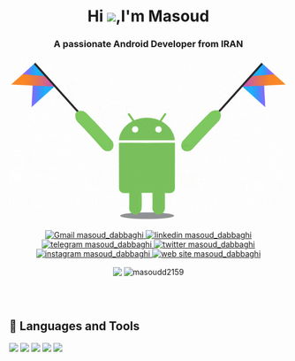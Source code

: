 <h1 align="center">Hi <img src="https://media.giphy.com/media/hvRJCLFzcasrR4ia7z/giphy.gif" width="25px">,I'm Masoud</h1>
<h3 align="center">A passionate Android Developer from IRAN</h3>

<p align="center"> 
  <img align="center" alt="wallpaper" src="https://github.com/masoudd2159/masoudd2159/blob/main/images/android.png"/>
</p>

<p align="center"> 
  <a href="mailto:masoudd2159@gmail.com">
    <img src="https://img.shields.io/badge/-MasoudD2159@gmail.com-c14438?style=flat&logo=Gmail&logoColor=white&link=mailto:masoudd2159@gmail.com/" 
         alt="Gmail masoud_dabbaghi" />
  </a>
  
  <a href="https://www.linkedin.com/in/masoudd2159/">
    <img src="https://img.shields.io/badge/-LinkedIn-2867B2?style=flat&logo=Linkedin&logoColor=white&link=https://www.linkedin.com/in/masoudd2159/" 
         alt="linkedin masoud_dabbaghi" />
  </a>
  
  <a href="https://t.me/Masoud_Dabbaghi/">
    <img src="https://img.shields.io/badge/-Telegram-blue?style=flat&logo=telegram&logoColor=white&link=https://t.me/Masoud_Dabbaghi/" 
         alt="telegram masoud_dabbaghi" />
  </a>
  
  <a href="https://twitter.com/Masoud_dabbaghi/">
    <img src="https://img.shields.io/badge/-Twitter-00acee?style=flat&logo=twitter&logoColor=white&link=https://twitter.com/Masoud_dabbaghi/" 
         alt="twitter masoud_dabbaghi" />
  </a>
  
  <a href="https://www.instagram.com/masoud_dabbaghi/">
    <img src="https://img.shields.io/badge/-Instagram-ED4C67?style=flat&logo=instagram&logoColor=white&link=https://www.instagram.com/masoud_dabbaghi/" 
         alt="instagram masoud_dabbaghi" />
  </a>
  
  <a href="http://masouddabbaghi.ir/">
    <img src="https://img.shields.io/badge/-MasoudDabbaghi.ir-009432?style=flat&logo=website&logoColor=white&link=https://www.instagram.com/masoud_dabbaghi/" 
         alt="web site masoud_dabbaghi" />
  </a>
</p>

<p align="center">
  <img align="center" src="https://github-readme-stats.vercel.app/api?username=masoudd2159&show_icons=true&locale=en"/>
 <img align="center" src="https://github-readme-stats.vercel.app/api/top-langs?username=masoudd2159&show_icons=true&locale=en&layout=compact" alt="masoudd2159" />
</p>

<br>
<br>

## 🔧 Languages and Tools

![](https://img.shields.io/badge/Platform-Android-informational?style=flat&logo=android&logoColor=white&color=2bbc8a)
![](https://img.shields.io/badge/Languages-kotlin-informational?style=flat&logo=kotlin&logoColor=white&color=2bbc8a)
![](https://img.shields.io/badge/Languages-Java-informational?style=flat&logo=java&logoColor=white&color=2bbc8a)
![](https://img.shields.io/badge/Tools-Git-informational?style=flat&logo=git&logoColor=white&color=2bbc8a)
![](https://img.shields.io/badge/DataBase-MySQL-informational?style=flat&logo=mysql&logoColor=white&color=2bbc8a)
